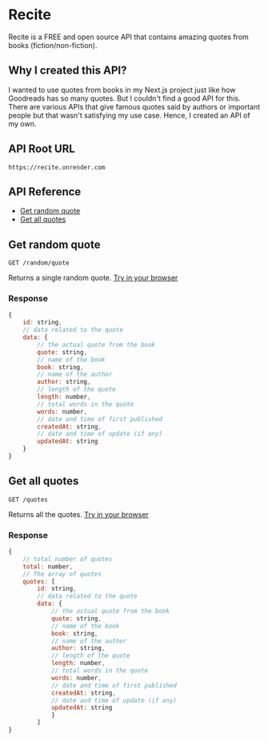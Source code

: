 # Recite

Recite is a FREE and open source API that contains amazing quotes from books (fiction/non-fiction).

## Why I created this API?

I wanted to use quotes from books in my Next.js project just like how Goodreads has so many quotes. But I couldn't find a good API for this. There are various APIs that give famous quotes said by authors or important people but that wasn't satisfying my use case. Hence, I created an API of my own. 

## API Root URL

```
https://recite.onrender.com
```

## API Reference

- [Get random quote](#get-random-quote)
- [Get all quotes](#get-all-quotes)

## Get random quote

```
GET /random/quote
```

Returns a single random quote. 
[Try in your browser](https://recite.onrender.com/random/quote)

### Response

```JavaScript
{
    id: string,
    // data related to the quote
    data: {
        // the actual quote from the book
        quote: string,
        // name of the book
        book: string,
        // name of the author
        author: string,
        // length of the quote
        length: number,
        // total words in the quote
        words: number,
        // date and time of first published
        createdAt: string,
        // date and time of update (if any)
        updatedAt: string
    }      
}
```


## Get all quotes

```
GET /quotes
```

Returns all the quotes. 
[Try in your browser](https://recite.onrender.com/quotes)

### Response

```JavaScript
{
    // total number of quotes
    total: number,
    // The array of quotes
    quotes: [
        id: string,
        // data related to the quote
        data: {
            // the actual quote from the book
            quote: string,
            // name of the book
            book: string,
            // name of the author
            author: string,
            // length of the quote
            length: number,
            // total words in the quote
            words: number,
            // date and time of first published
            createdAt: string,
            // date and time of update (if any)
            updatedAt: string
            }
        ]  
}
```
